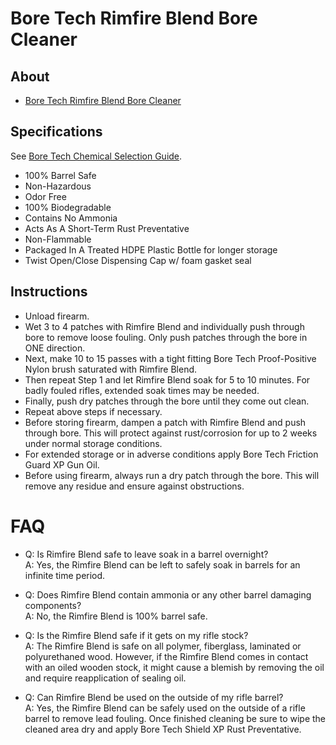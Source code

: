 # Bore Tech Rimfire Blend Bore Cleaner

## About

* [Bore Tech Rimfire Blend Bore Cleaner](https://www.boretech.com/products/rimfire-blend)

## Specifications

See [Bore Tech Chemical Selection Guide](https://github.com/CumpsD/second-brain/raw/main/assets/shooting/boretech/Chemical-Selection-Guide.pdf).

* 100% Barrel Safe
* Non-Hazardous
* Odor Free
* 100% Biodegradable
* Contains No Ammonia
* Acts As A Short-Term Rust Preventative
* Non-Flammable
* Packaged In A Treated HDPE Plastic Bottle for longer storage
* Twist Open/Close Dispensing Cap w/ foam gasket seal

## Instructions

* Unload firearm.
* Wet 3 to 4 patches with Rimfire Blend and individually push through bore to remove loose fouling. Only push patches through the bore in ONE direction.
* Next, make 10 to 15 passes with a tight fitting Bore Tech Proof-Positive Nylon brush saturated with Rimfire Blend.
* Then repeat Step 1 and let Rimfire Blend soak for 5 to 10 minutes. For badly fouled rifles, extended soak times may be needed.
* Finally, push dry patches through the bore until they come out clean.
* Repeat above steps if necessary.
* Before storing firearm, dampen a patch with Rimfire Blend and push through bore. This will protect against rust/corrosion for up to 2 weeks under normal storage conditions.
* For extended storage or in adverse conditions apply Bore Tech Friction Guard XP Gun Oil.
* Before using firearm, always run a dry patch through the bore. This will remove any residue and ensure against obstructions.

# FAQ

* Q: Is Rimfire Blend safe to leave soak in a barrel overnight? \
  A: Yes, the Rimfire Blend can be left to safely soak in barrels for an infinite time period.

* Q: Does Rimfire Blend contain ammonia or any other barrel damaging components? \
  A: No, the Rimfire Blend is 100% barrel safe.

* Q: Is the Rimfire Blend safe if it gets on my rifle stock? \
  A: The Rimfire Blend is safe on all polymer, fiberglass, laminated or polyurethaned wood. However, if the Rimfire Blend comes in contact with an oiled wooden stock, it might cause a blemish by removing the oil and require reapplication of sealing oil.

* Q: Can Rimfire Blend be used on the outside of my rifle barrel? \
  A: Yes, the Rimfire Blend can be safely used on the outside of a rifle barrel to remove lead fouling. Once finished cleaning be sure to wipe the cleaned area dry and apply Bore Tech Shield XP Rust Preventative.

